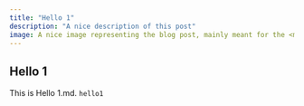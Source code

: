 ```yaml
---
title: "Hello 1"
description: "A nice description of this post"
image: A nice image representing the blog post, mainly meant for the <meta> tags
---
```


## Hello 1

This is Hello 1.md. `hello1`

